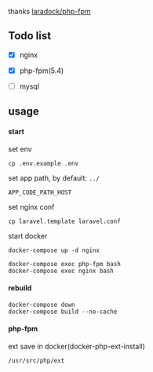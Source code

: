 

thanks [laradock/php-fpm](https://github.com/laradock/php-fpm)

## Todo list

- [x] nginx
- [x] php-fpm(5.4)
- [ ] mysql


## usage

#### start

set env

```
cp .env.example .env
```

set app path, by default: `../`
```
APP_CODE_PATH_HOST
```

set nginx conf

```
cp laravel.template laravel.conf
```

start docker

```
docker-compose up -d nginx

docker-compose exec php-fpm bash
docker-compose exec nginx bash
```

#### rebuild

```
docker-compose down
docker-compose build --no-cache
```


#### php-fpm

ext save in docker(docker-php-ext-install)

```
/usr/src/php/ext
```